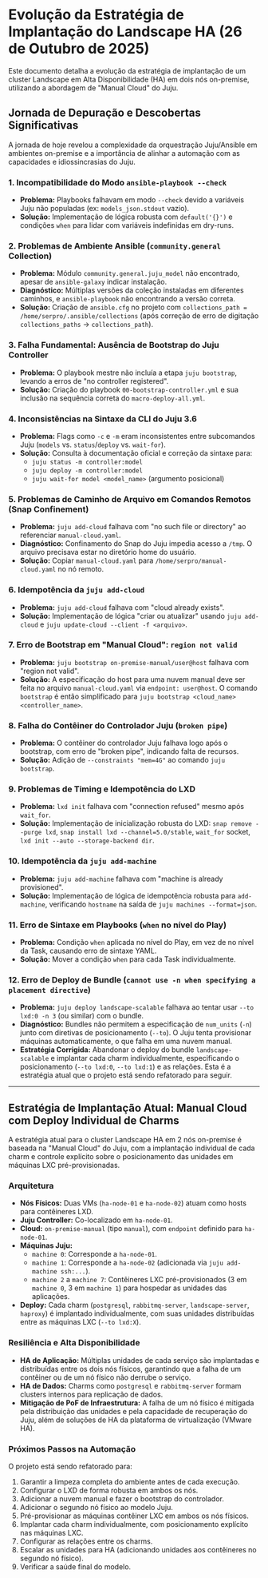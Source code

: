 # Evolução da Estratégia de Implantação do Landscape HA (26 de Outubro de 2025)

Este documento detalha a evolução da estratégia de implantação de um cluster Landscape em Alta Disponibilidade (HA) em dois nós on-premise, utilizando a abordagem de "Manual Cloud" do Juju.

## Jornada de Depuração e Descobertas Significativas

A jornada de hoje revelou a complexidade da orquestração Juju/Ansible em ambientes on-premise e a importância de alinhar a automação com as capacidades e idiossincrasias do Juju.

### 1. Incompatibilidade do Modo `ansible-playbook --check`
*   **Problema:** Playbooks falhavam em modo `--check` devido a variáveis Juju não populadas (ex: `models_json.stdout` vazio).
*   **Solução:** Implementação de lógica robusta com `default('{}')` e condições `when` para lidar com variáveis indefinidas em dry-runs.

### 2. Problemas de Ambiente Ansible (`community.general` Collection)
*   **Problema:** Módulo `community.general.juju_model` não encontrado, apesar de `ansible-galaxy` indicar instalação.
*   **Diagnóstico:** Múltiplas versões da coleção instaladas em diferentes caminhos, e `ansible-playbook` não encontrando a versão correta.
*   **Solução:** Criação de `ansible.cfg` no projeto com `collections_path = /home/serpro/.ansible/collections` (após correção de erro de digitação `collections_paths` -> `collections_path`).

### 3. Falha Fundamental: Ausência de Bootstrap do Juju Controller
*   **Problema:** O playbook mestre não incluía a etapa `juju bootstrap`, levando a erros de "no controller registered".
*   **Solução:** Criação do playbook `00-bootstrap-controller.yml` e sua inclusão na sequência correta do `macro-deploy-all.yml`.

### 4. Inconsistências na Sintaxe da CLI do Juju 3.6
*   **Problema:** Flags como `-c` e `-m` eram inconsistentes entre subcomandos Juju (`models` vs. `status`/`deploy` vs. `wait-for`).
*   **Solução:** Consulta à documentação oficial e correção da sintaxe para:
    *   `juju status -m controller:model`
    *   `juju deploy -m controller:model`
    *   `juju wait-for model <model_name>` (argumento posicional)

### 5. Problemas de Caminho de Arquivo em Comandos Remotos (Snap Confinement)
*   **Problema:** `juju add-cloud` falhava com "no such file or directory" ao referenciar `manual-cloud.yaml`.
*   **Diagnóstico:** Confinamento do Snap do Juju impedia acesso a `/tmp`. O arquivo precisava estar no diretório home do usuário.
*   **Solução:** Copiar `manual-cloud.yaml` para `/home/serpro/manual-cloud.yaml` no nó remoto.

### 6. Idempotência da `juju add-cloud`
*   **Problema:** `juju add-cloud` falhava com "cloud already exists".
*   **Solução:** Implementação de lógica "criar ou atualizar" usando `juju add-cloud` e `juju update-cloud --client -f <arquivo>`.

### 7. Erro de Bootstrap em "Manual Cloud": `region not valid`
*   **Problema:** `juju bootstrap on-premise-manual/user@host` falhava com "region not valid".
*   **Solução:** A especificação do host para uma nuvem manual deve ser feita no arquivo `manual-cloud.yaml` via `endpoint: user@host`. O comando `bootstrap` é então simplificado para `juju bootstrap <cloud_name> <controller_name>`.

### 8. Falha do Contêiner do Controlador Juju (`broken pipe`)
*   **Problema:** O contêiner do controlador Juju falhava logo após o bootstrap, com erro de "broken pipe", indicando falta de recursos.
*   **Solução:** Adição de `--constraints "mem=4G"` ao comando `juju bootstrap`.

### 9. Problemas de Timing e Idempotência do LXD
*   **Problema:** `lxd init` falhava com "connection refused" mesmo após `wait_for`.
*   **Solução:** Implementação de inicialização robusta do LXD: `snap remove --purge lxd`, `snap install lxd --channel=5.0/stable`, `wait_for` socket, `lxd init --auto --storage-backend dir`.

### 10. Idempotência da `juju add-machine`
*   **Problema:** `juju add-machine` falhava com "machine is already provisioned".
*   **Solução:** Implementação de lógica de idempotência robusta para `add-machine`, verificando `hostname` na saída de `juju machines --format=json`.

### 11. Erro de Sintaxe em Playbooks (`when` no nível do Play)
*   **Problema:** Condição `when` aplicada no nível do Play, em vez de no nível da Task, causando erro de sintaxe YAML.
*   **Solução:** Mover a condição `when` para cada Task individualmente.

### 12. Erro de Deploy de Bundle (`cannot use -n when specifying a placement directive`)
*   **Problema:** `juju deploy landscape-scalable` falhava ao tentar usar `--to lxd:0 -n 3` (ou similar) com o bundle.
*   **Diagnóstico:** Bundles não permitem a especificação de `num_units` (`-n`) junto com diretivas de posicionamento (`--to`). O Juju tenta provisionar máquinas automaticamente, o que falha em uma nuvem manual.
*   **Estratégia Corrigida:** Abandonar o deploy do bundle `landscape-scalable` e implantar cada charm individualmente, especificando o posicionamento (`--to lxd:0`, `--to lxd:1`) e as relações. Esta é a estratégia atual que o projeto está sendo refatorado para seguir.

---

## Estratégia de Implantação Atual: Manual Cloud com Deploy Individual de Charms

A estratégia atual para o cluster Landscape HA em 2 nós on-premise é baseada na "Manual Cloud" do Juju, com a implantação individual de cada charm e controle explícito sobre o posicionamento das unidades em máquinas LXC pré-provisionadas.

### Arquitetura

*   **Nós Físicos:** Duas VMs (`ha-node-01` e `ha-node-02`) atuam como hosts para contêineres LXD.
*   **Juju Controller:** Co-localizado em `ha-node-01`.
*   **Cloud:** `on-premise-manual` (tipo `manual`), com `endpoint` definido para `ha-node-01`.
*   **Máquinas Juju:**
    *   `machine 0`: Corresponde a `ha-node-01`.
    *   `machine 1`: Corresponde a `ha-node-02` (adicionada via `juju add-machine ssh:...`).
    *   `machine 2` a `machine 7`: Contêineres LXC pré-provisionados (3 em `machine 0`, 3 em `machine 1`) para hospedar as unidades das aplicações.
*   **Deploy:** Cada charm (`postgresql`, `rabbitmq-server`, `landscape-server`, `haproxy`) é implantado individualmente, com suas unidades distribuídas entre as máquinas LXC (`--to lxd:X`).

### Resiliência e Alta Disponibilidade

*   **HA de Aplicação:** Múltiplas unidades de cada serviço são implantadas e distribuídas entre os dois nós físicos, garantindo que a falha de um contêiner ou de um nó físico não derrube o serviço.
*   **HA de Dados:** Charms como `postgresql` e `rabbitmq-server` formam clusters internos para replicação de dados.
*   **Mitigação de PoF de Infraestrutura:** A falha de um nó físico é mitigada pela distribuição das unidades e pela capacidade de recuperação do Juju, além de soluções de HA da plataforma de virtualização (VMware HA).

### Próximos Passos na Automação

O projeto está sendo refatorado para:
1.  Garantir a limpeza completa do ambiente antes de cada execução.
2.  Configurar o LXD de forma robusta em ambos os nós.
3.  Adicionar a nuvem manual e fazer o bootstrap do controlador.
4.  Adicionar o segundo nó físico ao modelo Juju.
5.  Pré-provisionar as máquinas contêiner LXC em ambos os nós físicos.
6.  Implantar cada charm individualmente, com posicionamento explícito nas máquinas LXC.
7.  Configurar as relações entre os charms.
8.  Escalar as unidades para HA (adicionando unidades aos contêineres no segundo nó físico).
9.  Verificar a saúde final do modelo.
